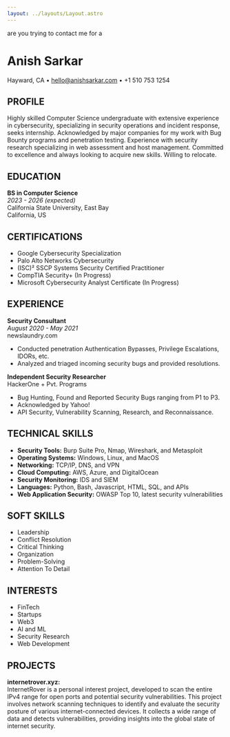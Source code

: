 ```yaml
---
layout: ../layouts/Layout.astro
---
```

<!-- Markdown Preview - https://dillinger.io/ -->

are you trying to contact me for a

# Anish Sarkar
Hayward, CA • hello@anishsarkar.com • +1 510 753 1254

## PROFILE
Highly skilled Computer Science undergraduate with extensive experience in cybersecurity, specializing in security operations and incident response, seeks internship. Acknowledged by major companies for my work with Bug Bounty programs and penetration testing. Experience with security research specializing in web assessment and host management. Committed to excellence and always looking to acquire new skills. Willing to relocate.

## EDUCATION
**BS in Computer Science**  
*2023 - 2026 (expected)*  
California State University, East Bay  
California, US

## CERTIFICATIONS
- Google Cybersecurity Specialization
- Palo Alto Networks Cybersecurity
- (ISC)² SSCP Systems Security Certified Practitioner
- CompTIA Security+ (In Progress)
- Microsoft Cybersecurity Analyst Certificate (In Progress)

## EXPERIENCE
**Security Consultant**  
*August 2020 - May 2021*  
newslaundry.com  
- Conducted penetration Authentication Bypasses, Privilege Escalations, IDORs, etc.
- Analyzed and triaged incoming security bugs and provided resolutions.

**Independent Security Researcher**  
HackerOne + Pvt. Programs  
- Bug Hunting, Found and Reported Security Bugs ranging from P1 to P3.
- Acknowledged by Yahoo!
- API Security, Vulnerability Scanning, Research, and Reconnaissance.

## TECHNICAL SKILLS
- **Security Tools:** Burp Suite Pro, Nmap, Wireshark, and Metasploit
- **Operating Systems:** Windows, Linux, and MacOS
- **Networking:** TCP/IP, DNS, and VPN
- **Cloud Computing:** AWS, Azure, and DigitalOcean
- **Security Monitoring:** IDS and SIEM
- **Languages:** Python, Bash, Javascript, HTML, SQL, and APIs
- **Web Application Security:** OWASP Top 10, latest security vulnerabilities

## SOFT SKILLS
- Leadership
- Conflict Resolution
- Critical Thinking
- Organization
- Problem-Solving
- Attention To Detail

## INTERESTS
- FinTech
- Startups
- Web3
- AI and ML
- Security Research
- Web Development

## PROJECTS
**internetrover.xyz:**  
InternetRover is a personal interest project, developed to scan the entire IPv4 range for open ports and potential security vulnerabilities. This project involves network scanning techniques to identify and evaluate the security posture of various internet-connected devices. It collects a wide range of data and detects vulnerabilities, providing insights into the global state of internet security.
